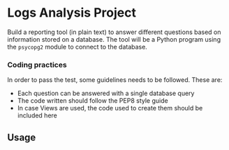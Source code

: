 # Logs Analysis Project

Build a reporting tool (in plain text) to answer different questions based on information stored on a database. The tool will be a Python program using the `psycopg2` module to connect to the database.

### Coding practices

In order to pass the test, some guidelines needs to be followed. These are:

- Each question can be answered with a single database query 
- The code written should follow the PEP8 style guide
- In case Views are used, the code used to create them should be included here


## Usage
